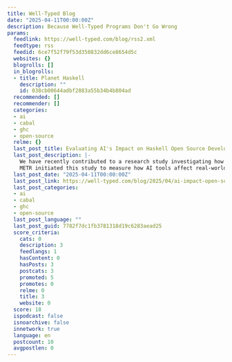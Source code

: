 ```yaml
---
title: Well-Typed Blog
date: "2025-04-11T00:00:00Z"
description: Because Well-Typed Programs Don't Go Wrong
params:
  feedlink: https://well-typed.com/blog/rss2.xml
  feedtype: rss
  feedid: 6ce7f52f79f53d350832dd6ce8654d5c
  websites: {}
  blogrolls: []
  in_blogrolls:
  - title: Planet Haskell
    description: ""
    id: 038cb00644adbf2883a55b34b4b804ad
  recommended: []
  recommender: []
  categories:
  - ai
  - cabal
  - ghc
  - open-source
  relme: {}
  last_post_title: Evaluating AI's Impact on Haskell Open Source Development
  last_post_description: |-
    We have recently contributed to a research study investigating how AI can help with realistic software development tasks.
    METR initiated this study to measure how AI tools affect real-world
  last_post_date: "2025-04-11T00:00:00Z"
  last_post_link: https://well-typed.com/blog/2025/04/ai-impact-open-source-haskell
  last_post_categories:
  - ai
  - cabal
  - ghc
  - open-source
  last_post_language: ""
  last_post_guid: 7782f7dc1fb3781318d19c6283aead25
  score_criteria:
    cats: 0
    description: 3
    feedlangs: 1
    hasContent: 0
    hasPosts: 3
    postcats: 3
    promoted: 5
    promotes: 0
    relme: 0
    title: 3
    website: 0
  score: 18
  ispodcast: false
  isnoarchive: false
  innetwork: true
  language: en
  postcount: 10
  avgpostlen: 0
---
```

